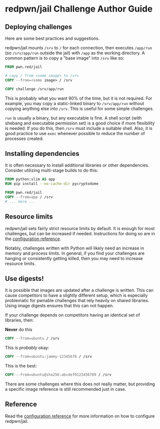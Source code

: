 # redpwn/jail Challenge Author Guide

## Deploying challenges
Here are some best practices and suggestions.

redpwn/jail mounts `/srv` to `/` for each connection, then executes `/app/run` (so `/srv/app/run` outside the jail) with `/app` as the working directory. A common pattern is to copy a "base image" into `/srv` like so:

```dockerfile
FROM pwn.red/jail

# copy / from <some image> to /srv
COPY --from=<some image> / /srv

COPY challenge /srv/app/run
```

This is probably what you want 90% of the time, but it is not required. For example, you may copy a static-linked binary to `/srv/app/run` without copying anything else into `/srv`. This is useful for some simple challenges.

`run` is usually a binary, but any executable is fine. A shell script (with shebang and executable permission set) is a good choice if more flexibility is needed. If you do this, then `/srv` must include a suitable shell. Also, it is good practice to use `exec` whenever possible to reduce the number of processes created.

## Installing dependencies
It is often necessary to install additional libraries or other dependencies. Consider utilizing multi-stage builds to do this:

```dockerfile
FROM python:slim AS app
RUN pip install --no-cache-dir pycryptodome

FROM pwn.red/jail
COPY --from=app / /srv
# ... more ...
```

## Resource limits
redpwn/jail sets fairly strict resource limits by default. It is enough for most challenges, but can be increased if needed. Instructions for doing so are in the [configuration reference](https://github.com/redpwn/jail#configuration-reference).

Notably, challenges written with Python will likely need an increase in memory and process limits. In general, if you find your challenges are hanging or consistently getting killed, then you may need to increase resource limits.

## Use digests!
It is possible that images are updated after a challenge is written. This can cause competitors to have a slightly different setup, which is especially problematic for pwnable challenges that rely heavily on shared libraries. Using image digests ensures that this can not happen.

If your challenge depends on competitors having an identical set of libraries, then:

**Never** do this
```dockerfile
COPY --from=ubuntu / /srv
```

This is *probably* okay:
```dockerfile
COPY --from=ubuntu:jammy-12345678 / /srv
```

This is the best:
```dockerfile
COPY --from=ubuntu@sha256:abcdef0123456789 / /srv
```

There are some challenges where this does not really matter, but providing a specific image reference is still recommended just in case.

## Reference
Read the [configuration reference](../readme.md#configuration-reference) for more information on how to configure redpwn/jail.
